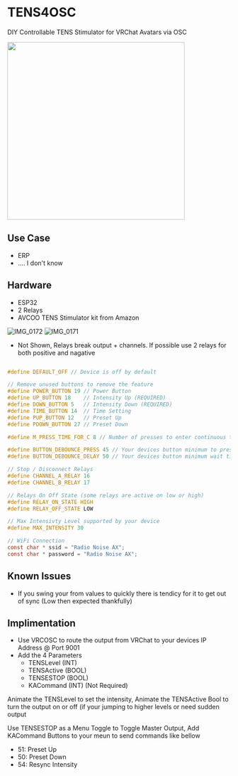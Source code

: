 # TENS4OSC
DIY Controllable TENS Stimulator for VRChat Avatars via OSC

<img src="https://github.com/UiharuKazari2008/TENS4OSC/assets/15165770/eae91475-7a30-4f0c-b10a-061e04670fee" height=400px/>

## Use Case
- ERP
- .... I don't know

## Hardware
- ESP32
- 2 Relays
- AVCOO TENS Stimulator kit from Amazon

![IMG_0172](https://github.com/UiharuKazari2008/TENS4OSC/assets/15165770/dcdab399-0a0b-4a91-86e4-317cf9ab32da)
![IMG_0171](https://github.com/UiharuKazari2008/TENS4OSC/assets/15165770/56e6868c-d0cc-4681-bcf2-6c88fa22e7c4)

* Not Shown, Relays break output + channels. If possible use 2 relays for both positive and nagative

```c

#define DEFAULT_OFF // Device is off by default

// Remove unused buttons to remove the feature
#define POWER_BUTTON 19 // Power Button
#define UP_BUTTON 18    // Intensity Up (REQUIRED)
#define DOWN_BUTTON 5   // Intensity Down (REQUIRED)
#define TIME_BUTTON 14  // Time Setting
#define PUP_BUTTON 12   // Preset Up
#define PDOWN_BUTTON 27 // Preset Down

#define M_PRESS_TIME_FOR_C 8 // Number of presses to enter continuous timer

#define BUTTON_DEBOUNCE_PRESS 45 // Your devices button minimum to press buttonin ms for its debouncer
#define BUTTON_DEBOUNCE_DELAY 50 // Your devices button minimum wait time in ms for its debouncer

// Stop / Disconnect Relays
#define CHANNEL_A_RELAY 16
#define CHANNEL_B_RELAY 17

// Relays On Off State (some relays are active on low or high)
#define RELAY_ON_STATE HIGH
#define RELAY_OFF_STATE LOW

// Max Intensivty Level supported by your device
#define MAX_INTENSITY 30

// WiFi Connection
const char * ssid = "Radio Noise AX";
const char * password = "Radio Noise AX";
```

## Known Issues
* If you swing your from values to quickly there is tendicy for it to get out of sync (Low then expected thankfully)

## Implimentation
* Use VRCOSC to route the output from VRChat to your devices IP Address @ Port 9001
* Add the 4 Parameters
  * TENSLevel (INT)
  * TENSActive (BOOL)
  * TENSESTOP (BOOL)
  * KACommand (INT) (Not Required)

Animate the TENSLevel to set the intensity, Animate the TENSActive Bool to turn the output on or off (if your jumping to higher levels or need sudden output

Use TENSESTOP as a Menu Toggle to Toggle Master Output, Add KACommand Buttons to your meun to send commands like bellow
* 51: Preset Up
* 50: Preset Down
* 54: Resync Intensity
